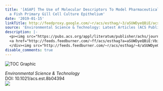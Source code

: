 ```yaml
---
title: '[ASAP] The Use of Molecular Descriptors To Model Pharmaceutical Uptake by
  a Fish Primary Gill Cell Culture Epithelium'
date: '2019-01-15'
linkTitle: http://feedproxy.google.com/~r/acs/esthag/~3/aSUWDyeQBiE/acs.est.8b04394
source: 'Environmental Science & Technology: Latest Articles (ACS Publications)'
description: |-
  <p><img src="https://pubs.acs.org/appl/literatum/publisher/achs/journals/content/esthag/0/esthag.ahead-of-print/acs.est.8b04394/20190115/images/medium/es-2018-043942_0004.gif" alt="TOC Graphic"/></p><div><cite>Environmental Science & Technology</cite></div><div>DOI: 10.1021/acs.est.8b04394</div><div class="feedflare">
  <a href="http://feeds.feedburner.com/~ff/acs/esthag?a=aSUWDyeQBiE:Vbi5HbJ6rT0:yIl2AUoC8zA"><img src="http://feeds.feedburner.com/~ff/acs/esthag?d=yIl2AUoC8zA" border="0"></img></a>
  </div><img src="http://feeds.feedburner.com/~r/acs/esthag/~4/aSUWDyeQBiE" height="1" width="1" ...
disable_comments: true
---
```

<p><img src="https://pubs.acs.org/appl/literatum/publisher/achs/journals/content/esthag/0/esthag.ahead-of-print/acs.est.8b04394/20190115/images/medium/es-2018-043942_0004.gif" alt="TOC Graphic"/></p><div><cite>Environmental Science & Technology</cite></div><div>DOI: 10.1021/acs.est.8b04394</div><div class="feedflare">
<a href="http://feeds.feedburner.com/~ff/acs/esthag?a=aSUWDyeQBiE:Vbi5HbJ6rT0:yIl2AUoC8zA"><img src="http://feeds.feedburner.com/~ff/acs/esthag?d=yIl2AUoC8zA" border="0"></img></a>
</div><img src="http://feeds.feedburner.com/~r/acs/esthag/~4/aSUWDyeQBiE" height="1" width="1" ...